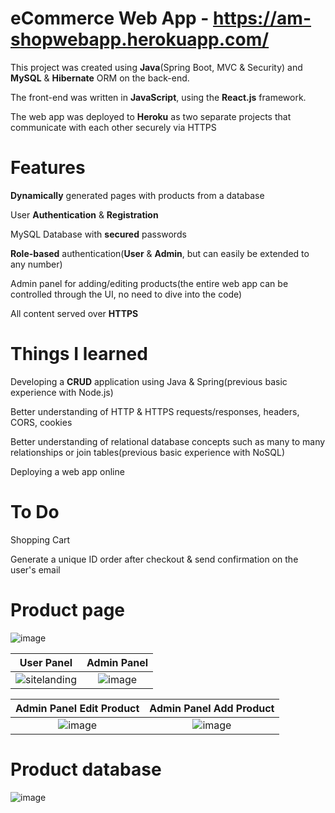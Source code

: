 # eCommerce Web App - https://am-shopwebapp.herokuapp.com/
<p>This project was created using <strong>Java</strong>(Spring Boot, MVC & Security) and <strong>MySQL</strong> & <strong>Hibernate</strong> ORM on the back-end. </p>
<p>The front-end was written in <strong>JavaScript</strong>, using the <strong>React.js</strong> framework.</p>
<p>The web app was deployed to <strong>Heroku</strong> as two separate projects that communicate with each other securely via HTTPS</p>

# Features
<p><strong>Dynamically</strong> generated pages with products from a database</p>
<p>User <strong>Authentication</strong> & <strong>Registration</strong></p>
<p>MySQL Database with <strong>secured</strong> passwords</p>
<p><strong>Role-based</strong> authentication(<strong>User</strong> & <strong>Admin</strong>, but can easily be extended to any number)</p>
<p>Admin panel for adding/editing products(the entire web app can be controlled through the UI, no need to dive into the code)</p>
<p>All content served over <strong>HTTPS</strong></p>

# Things I learned
<p>Developing a <strong>CRUD</strong> application using Java & Spring(previous basic experience with Node.js)</p>
<p>Better understanding of HTTP & HTTPS requests/responses, headers, CORS, cookies</p>
<p>Better understanding of relational database concepts such as many to many relationships or join tables(previous basic experience with NoSQL)</p>
<p>Deploying a web app online</p>

# To Do
<p>Shopping Cart</p>
<p>Generate a unique ID order after checkout & send confirmation on the user's email</p>

# Product page
![image](https://user-images.githubusercontent.com/14853367/105648119-5fd64680-5eb2-11eb-9aa8-4a42dd956fa6.png)

<strong>User Panel</strong>    |  <strong>Admin Panel</strong>
:-------------------------:|:-------------------------:
![sitelanding](https://user-images.githubusercontent.com/14853367/105646957-8ba1fe00-5eab-11eb-9a98-06a432759bac.jpg)  |  ![image](https://user-images.githubusercontent.com/14853367/105647772-8b583180-5eb0-11eb-8749-2dd4af07b171.png)

<strong>Admin Panel Edit Product</strong>    |  <strong>Admin Panel Add Product</strong>
:-------------------------:|:-------------------------:
![image](https://user-images.githubusercontent.com/14853367/105648243-2520de00-5eb3-11eb-971d-89209eac365f.png)  |  ![image](https://user-images.githubusercontent.com/14853367/105648273-4aade780-5eb3-11eb-8e2b-2e0f5818413c.png)

# Product database
![image](https://user-images.githubusercontent.com/14853367/105648155-a88dff80-5eb2-11eb-9d08-409fa3466826.png)


